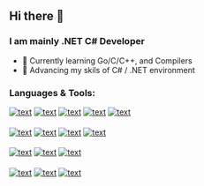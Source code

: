 ## Hi there 👋

### I am mainly .NET C# Developer
<!--
**michalis-papamichael/michalis-papamichael** is a ✨ _special_ ✨ repository because its `README.md` (this file) appears on your GitHub profile.

Here are some ideas to get you started:

- 🔭 I’m currently working on ...
- 🌱 I’m currently learning ...
- 👯 I’m looking to collaborate on ...
- 🤔 I’m looking for help with ...
- 💬 Ask me about ...
- 📫 How to reach me: ...
- 😄 Pronouns: ...
- ⚡ Fun fact: ...
- 💻 Graduate of Computer Science of Frederick University.
-->
- 🌱 Currently learning Go/C/C++, and Compilers
- 🚀 Advancing my skils of C# / .NET environment

<!-- ### Connect with me:
[![text](https://img.shields.io/badge/LinkedIn-0077B5?style=for-the-badge&logo=linkedin&logoColor=white)](https://www.linkedin.com/in/michalis-papamichael-a46996242/) -->

### Languages & Tools:
[![text](https://img.shields.io/badge/C%23-239120?style=for-the-badge&logo=c-sharp&logoColor=white)](https://github.com/michalis-papamichael)
[![text](https://img.shields.io/badge/.NET-512BD4?style=for-the-badge&logo=dotnet&logoColor=white)](https://github.com/michalis-papamichael)
[![text](https://img.shields.io/badge/Microsoft%20SQL%20Server-CC2927?style=for-the-badge&logo=microsoft%20sql%20server&logoColor=white)](https://github.com/michalis-papamichael)
[![text](https://img.shields.io/badge/rabbitmq-%23FF6600.svg?&style=for-the-badge&logo=rabbitmq&logoColor=white)](https://github.com/michalis-papamichael)
[![text](https://img.shields.io/badge/jQuery-0769AD?style=for-the-badge&logo=jquery&logoColor=white)](https://github.com/michalis-papamichael)
####
[![text](https://img.shields.io/badge/JavaScript-323330?style=for-the-badge&logo=javascript&logoColor=F7DF1E)](https://github.com/michalis-papamichael)
[![text](https://img.shields.io/badge/Node.js-339933?style=for-the-badge&logo=nodedotjs&logoColor=white)](https://github.com/michalis-papamichael)
[![text](https://img.shields.io/badge/React-20232A?style=for-the-badge&logo=react&logoColor=61DAFB)](https://github.com/michalis-papamichael)
[![text](https://img.shields.io/badge/MongoDB-4EA94B?style=for-the-badge&logo=mongodb&logoColor=white)](https://github.com/michalis-papamichael)
####
[![text](https://img.shields.io/badge/Go-00ADD8?style=for-the-badge&logo=go&logoColor=white)](https://github.com/michalis-papamichael)
[![text](https://img.shields.io/badge/C-00599C?style=for-the-badge&logo=c&logoColor=white)](https://github.com/michalis-papamichael)
[![text](https://img.shields.io/badge/C%2B%2B-00599C?style=for-the-badge&logo=c%2B%2B&logoColor=white)](https://github.com/michalis-papamichael)
####
[![text](https://img.shields.io/badge/Visual_Studio-5C2D91?style=for-the-badge&logo=visual%20studio&logoColor=white)](https://github.com/michalis-papamichael)
[![text](https://img.shields.io/badge/VSCode-0078D4?style=for-the-badge&logo=visual%20studio%20code&logoColor=white)](https://github.com/michalis-papamichael)
[![text](https://img.shields.io/badge/Postman-FF6C37?style=for-the-badge&logo=Postman&logoColor=white)](https://github.com/michalis-papamichael)

